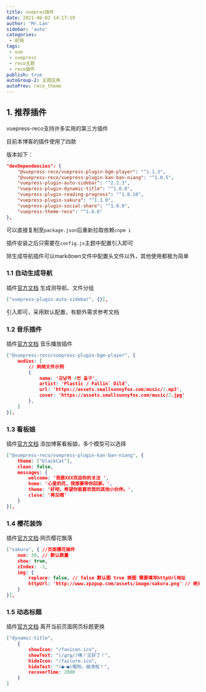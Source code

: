```yaml
--- 
title: vuepres插件
date: 2021-06-02 14:17:19
author: 'Mr.Lan'
sidebar: 'auto'
categories: 
 - 前端
tags: 
 - vue
 - vuepress
 - reco主题
 - reco插件
publish: true
autoGroup-2: 主题应用
autoPrev: reco_theme
---
```


## **1. 推荐插件**
vuepress-reco支持许多实用的第三方插件

目前本博客的插件使用了四款

版本如下：
``` json
"devDependencies": {
    "@vuepress-reco/vuepress-plugin-bgm-player": "^1.1.3",
    "@vuepress-reco/vuepress-plugin-kan-ban-niang": "^1.0.5",
    "vuepress-plugin-auto-sidebar": "^2.2.3",
    "vuepress-plugin-dynamic-title": "^1.0.0",
    "vuepress-plugin-reading-progress": "^1.0.10",
    "vuepress-plugin-sakura": "^1.1.0",
    "vuepress-plugin-social-share": "^1.0.0",
    "vuepress-theme-reco": "^1.6.6"
},
```
可以直接复制至`package.json`后重新拉取依赖`cnpm i`

插件安装之后只需要在`config.js`主题中配置引入即可

除生成导航插件可以markdown文件中配置头文件以外，其他使用都极为简单

### **1.1 自动生成导航**
插件[官方文档](https://shanyuhai123.github.io/vuepress-plugin-auto-sidebar/zh/)
生成测导航、文件分组
``` json
["vuepress-plugin-auto-sidebar", {}],
```
引入即可，采用默认配置，有额外需求参考文档

### **1.2 音乐插件**
插件[官方文档](https://github.com/vuepress-reco/vuepress-plugin-bgm-player)
音乐播放插件
``` json
["@vuepress-reco/vuepress-plugin-bgm-player", {
    audios: [
        // 网络文件示例
        {
            name: '강남역 4번 출구',
            artist: 'Plastic / Fallin` Dild',
            url: 'https://assets.smallsunnyfox.com/music/2.mp3',
            cover: 'https://assets.smallsunnyfox.com/music/2.jpg'
        },
    ]
}],
```

### **1.3 看板娘**
插件[官方文档](https://github.com/vuepress-reco/vuepress-plugin-kan-ban-niang)
添加博客看板娘，多个模型可以选择
``` json
["@vuepress-reco/vuepress-plugin-kan-ban-niang", {
    theme: ["blackCat"],
    clean: false,
    messages: {
        welcome: '我是XXX欢迎你的关注 ',
        home: '心里的花，我想要带你回家。',
        theme: '好吧，希望你能喜欢我的其他小伙伴。',
        close: '再见哦'
    }
}],
```

### **1.4 樱花装饰**
插件[官方文档](https://github.com/JabinPeng/vuepress-plugin-sakura)
网页樱花飘落
``` json
["sakura", { //页面樱花插件
    num: 30, // 默认数量
    show: true,
    zIndex: -1,
    img: {
        replace: false, // false 默认图 true 换图 需要填写httpUrl地址
        httpUrl: 'http://www.zpzpup.com/assets/image/sakura.png' // 绝对路径
    }
}],
```

### **1.5 动态标题**
插件[官方文档](https://github.com/moefyit/vuepress-plugin-dynamic-title)
离开当前页面网页标题更换
``` json
["dynamic-title",
    {
        showIcon: "/favicon.ico",
        showText: "(/≧▽≦/)咦！又好了！",
        hideIcon: "/failure.ico",
        hideText: "(●—●)喔哟，崩溃啦！",
        recoverTime: 2000
    }
]
```